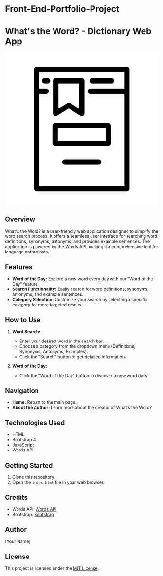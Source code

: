 # Front-End-Portfolio-Project
# What's the Word? - Dictionary Web App

![Dictionary Icon](./assets/dictionary%20logo.svg)

## Overview
What's the Word? is a user-friendly web application designed to simplify the word search process. It offers a seamless user interface for searching word definitions, synonyms, antonyms, and provides example sentences. The application is powered by the Words API, making it a comprehensive tool for language enthusiasts.

## Features
- **Word of the Day:** Explore a new word every day with our "Word of the Day" feature.
- **Search Functionality:** Easily search for word definitions, synonyms, antonyms, and example sentences.
- **Category Selection:** Customize your search by selecting a specific category for more targeted results.

## How to Use
1. **Word Search:**
    - Enter your desired word in the search bar.
    - Choose a category from the dropdown menu (Definitions, Synonyms, Antonyms, Examples).
    - Click the "Search" button to get detailed information.

2. **Word of the Day:**
    - Click the "Word of the Day" button to discover a new word daily.

## Navigation
- **Home:** Return to the main page.
- **About the Author:** Learn more about the creator of What's the Word?

## Technologies Used
- HTML
- Bootstrap 4
- JavaScript
- Words API

## Getting Started
1. Clone this repository.
2. Open the `index.html` file in your web browser.

## Credits
- Words API: [Words API](https://www.wordsapi.com/)
- Bootstrap: [Bootstrap](https://getbootstrap.com/)

## Author
[Your Name]

## License
This project is licensed under the [MIT License](LICENSE).  